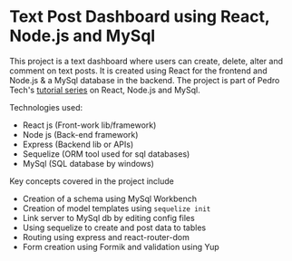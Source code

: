 # Text Post Dashboard using React, Node.js and MySql

This project is a text dashboard where users can create, delete, alter and comment on text posts. It is created using React for the frontend and Node.js & a MySql database in the backend. The project is part of Pedro Tech's [tutorial series](https://youtu.be/Hl7diL7SFw8) on React, Node.js and MySql.

Technologies used:
- React js (Front-work lib/framework)
- Node js (Back-end framework)
- Express (Backend lib or APIs)
- Sequelize (ORM tool used for sql databases)
- MySql (SQL database by windows)

Key concepts covered in the project include
- Creation of a schema using MySql Workbench
- Creation of model templates using `sequelize init`
- Link server to MySql db by editing config files
- Using sequelize to create and post data to tables
- Routing using express and react-router-dom
- Form creation using Formik and validation using Yup

